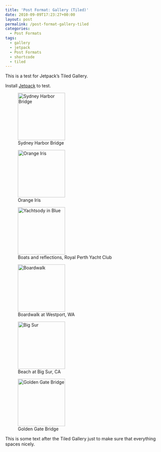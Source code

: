 ```yaml
---
title: 'Post Format: Gallery (Tiled)'
date: 2010-09-09T17:23:27+00:00
layout: post
permalink: /post-format-gallery-tiled
categories:
  - Post Formats
tags:
  - gallery
  - jetpack
  - Post Formats
  - shortcode
  - tiled
---
```

This is a test for Jetpack’s Tiled Gallery.

Install <a title="Jetpack for WordPress" href="http://wordpress.org/plugins/jetpack/" target="_blank">Jetpack</a> to test.

<div class='gallery galleryid-1031 gallery-columns-4 gallery-size-thumbnail'>
  <figure class='gallery-item'> 
  
  <div class='gallery-icon landscape'>
    <a href='http://michaelnordmeyer.github.io/post-format-gallery/dsc09114'><img width="150" height="150" src="http://michaelnordmeyer.github.io/images/2011/07/dsc09114-150x150.jpg" class="attachment-thumbnail size-thumbnail" alt="Sydney Harbor Bridge" aria-describedby="gallery-1-760" srcset="http://michaelnordmeyer.github.io/images/2011/07/dsc09114-150x150.jpg 150w, http://michaelnordmeyer.github.io/images/2011/07/dsc09114-100x100.jpg 100w" sizes="100vw" /></a>
  </div><figcaption class='caption-text gallery-caption'> Sydney Harbor Bridge </figcaption></figure><figure class='gallery-item'> 
  
  <div class='gallery-icon landscape'>
    <a href='http://michaelnordmeyer.github.io/post-format-gallery/dsc02085'><img width="150" height="150" src="http://michaelnordmeyer.github.io/images/2011/07/dsc02085-150x150.jpg" class="attachment-thumbnail size-thumbnail" alt="Orange Iris" aria-describedby="gallery-1-763" srcset="http://michaelnordmeyer.github.io/images/2011/07/dsc02085-150x150.jpg 150w, http://michaelnordmeyer.github.io/images/2011/07/dsc02085-100x100.jpg 100w" sizes="100vw" /></a>
  </div><figcaption class='caption-text gallery-caption'> Orange Iris </figcaption></figure><figure class='gallery-item'> 
  
  <div class='gallery-icon landscape'>
    <a href='http://michaelnordmeyer.github.io/post-format-gallery/dsc03149'><img width="150" height="150" src="http://michaelnordmeyer.github.io/images/2011/07/dsc03149-150x150.jpg" class="attachment-thumbnail size-thumbnail" alt="Yachtsody in Blue" aria-describedby="gallery-1-758" srcset="http://michaelnordmeyer.github.io/images/2011/07/dsc03149-150x150.jpg 150w, http://michaelnordmeyer.github.io/images/2011/07/dsc03149-100x100.jpg 100w" sizes="100vw" /></a>
  </div><figcaption class='caption-text gallery-caption'> Boats and reflections, Royal Perth Yacht Club </figcaption></figure><figure class='gallery-item'> 
  
  <div class='gallery-icon landscape'>
    <a href='http://michaelnordmeyer.github.io/post-format-gallery/dcp_2082'><img width="150" height="150" src="http://michaelnordmeyer.github.io/images/2011/07/dcp_2082-150x150.jpg" class="attachment-thumbnail size-thumbnail" alt="Boardwalk" aria-describedby="gallery-1-757" srcset="http://michaelnordmeyer.github.io/images/2011/07/dcp_2082-150x150.jpg 150w, http://michaelnordmeyer.github.io/images/2011/07/dcp_2082-100x100.jpg 100w" sizes="100vw" /></a>
  </div><figcaption class='caption-text gallery-caption'> Boardwalk at Westport, WA </figcaption></figure><figure class='gallery-item'> 
  
  <div class='gallery-icon landscape'>
    <a href='http://michaelnordmeyer.github.io/post-format-gallery/michelle_049'><img width="150" height="150" src="http://michaelnordmeyer.github.io/images/2011/07/michelle_049-150x150.jpg" class="attachment-thumbnail size-thumbnail" alt="Big Sur" aria-describedby="gallery-1-766" srcset="http://michaelnordmeyer.github.io/images/2011/07/michelle_049-150x150.jpg 150w, http://michaelnordmeyer.github.io/images/2011/07/michelle_049-100x100.jpg 100w" sizes="100vw" /></a>
  </div><figcaption class='caption-text gallery-caption'> Beach at Big Sur, CA </figcaption></figure><figure class='gallery-item'> 
  
  <div class='gallery-icon landscape'>
    <a href='http://michaelnordmeyer.github.io/post-format-gallery/100_5540'><img width="150" height="150" src="http://michaelnordmeyer.github.io/images/2011/07/100_5540-150x150.jpg" class="attachment-thumbnail size-thumbnail" alt="Golden Gate Bridge" aria-describedby="gallery-1-755" srcset="http://michaelnordmeyer.github.io/images/2011/07/100_5540-150x150.jpg 150w, http://michaelnordmeyer.github.io/images/2011/07/100_5540-100x100.jpg 100w" sizes="100vw" /></a>
  </div><figcaption class='caption-text gallery-caption'> Golden Gate Bridge </figcaption></figure>
</div>

This is some text after the Tiled Gallery just to make sure that everything spaces nicely.